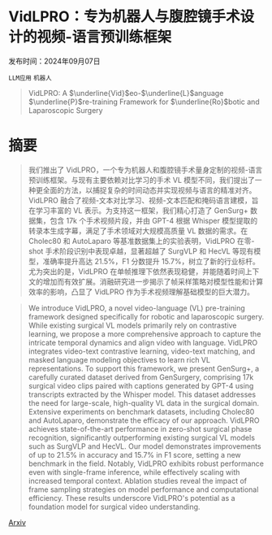 # VidLPRO：专为机器人与腹腔镜手术设计的视频-语言预训练框架

发布时间：2024年09月07日

`LLM应用` `机器人`

> VidLPRO: A $\underline{Vid}$eo-$\underline{L}$anguage $\underline{P}$re-training Framework for $\underline{Ro}$botic and Laparoscopic Surgery

# 摘要

> 我们推出了 VidLPRO，一个专为机器人和腹腔镜手术量身定制的视频-语言预训练框架。与现有主要依赖对比学习的手术 VL 模型不同，我们提出了一种更全面的方法，以捕捉复杂的时间动态并实现视频与语言的精准对齐。VidLPRO 融合了视频-文本对比学习、视频-文本匹配和掩码语言建模，旨在学习丰富的 VL 表示。为支持这一框架，我们精心打造了 GenSurg+ 数据集，包含 17k 个手术视频片段，并由 GPT-4 根据 Whisper 模型提取的转录本生成字幕，满足了手术领域对大规模高质量 VL 数据的需求。在 Cholec80 和 AutoLaparo 等基准数据集上的实验表明，VidLPRO 在零-shot 手术阶段识别中表现卓越，显著超越了 SurgVLP 和 HecVL 等现有模型，准确率提升高达 21.5%，F1 分数提升 15.7%，树立了新的行业标杆。尤为突出的是，VidLPRO 在单帧推理下依然表现稳健，并能随着时间上下文的增加而有效扩展。消融研究进一步揭示了帧采样策略对模型性能和计算效率的影响，凸显了 VidLPRO 作为手术视频理解基础模型的巨大潜力。

> We introduce VidLPRO, a novel video-language (VL) pre-training framework designed specifically for robotic and laparoscopic surgery. While existing surgical VL models primarily rely on contrastive learning, we propose a more comprehensive approach to capture the intricate temporal dynamics and align video with language. VidLPRO integrates video-text contrastive learning, video-text matching, and masked language modeling objectives to learn rich VL representations. To support this framework, we present GenSurg+, a carefully curated dataset derived from GenSurgery, comprising 17k surgical video clips paired with captions generated by GPT-4 using transcripts extracted by the Whisper model. This dataset addresses the need for large-scale, high-quality VL data in the surgical domain. Extensive experiments on benchmark datasets, including Cholec80 and AutoLaparo, demonstrate the efficacy of our approach. VidLPRO achieves state-of-the-art performance in zero-shot surgical phase recognition, significantly outperforming existing surgical VL models such as SurgVLP and HecVL. Our model demonstrates improvements of up to 21.5\% in accuracy and 15.7% in F1 score, setting a new benchmark in the field. Notably, VidLPRO exhibits robust performance even with single-frame inference, while effectively scaling with increased temporal context. Ablation studies reveal the impact of frame sampling strategies on model performance and computational efficiency. These results underscore VidLPRO's potential as a foundation model for surgical video understanding.

[Arxiv](https://arxiv.org/abs/2409.04732)